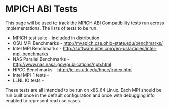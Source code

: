# MPICH ABI Tests

This page will be used to track the MPICH ABI Compatibility tests run
across implementations. The lists of tests to be run:

- MPICH test suite - included in distribution
- OSU MPI Benchmarks - <http://mvapich.cse.ohio-state.edu/benchmarks/>
- Intel MPI Benchmarks - <http://software.intel.com/en-us/articles/intel-mpi-benchmarks>
- NAS Parallel Benchmarks - <http://www.nas.nasa.gov/publications/npb.html>
- HPCC Benchmarks - <http://icl.cs.utk.edu/hpcc/index.html>
- Intel MPI-1 tests - <link to newest version needed>
- LLNL IO tests - <link to newest version needed>

These tests are all intended to be run on x86_64 Linux. Each MPI should
be run built once in the default configuration and once with debugging
info enabled to represent real use cases.
